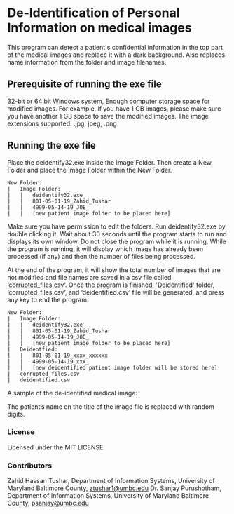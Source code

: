 # De-Identification of Personal Information on medical images

This program can detect a patient's confidential information in the top part of the medical images and replace it with a dark background. Also replaces name information from the folder and image filenames.

## Prerequisite of running the exe file
32-bit or 64 bit Windows system,
Enough computer storage space for modified images. For example, if you have 1 GB images, please make sure you have another 1 GB space to save the modified images. 
The image extensions supported: .jpg, jpeg, .png

## Running the exe file
Place the deidentify32.exe inside the Image Folder. Then create a New Folder and place the Image Folder within the New Folder.

	New Folder:
	|	Image Folder:
	|	|	deidentify32.exe
	|	|	801-05-01-19_Zahid_Tushar
	|	|	4999-05-14-19_JOE_
	|	|	[new patient image folder to be placed here]
Make sure you have permission to edit the folders.
Run deidentify32.exe by double clicking it. Wait about 30 seconds until the program starts to run and displays its own window. Do not close the program while it is running. 
While the program is running, it will display which image has already been processed (if any) and then the number of files being processed.


At the end of the program, it will show the total number of images that are not modified and file names are saved in a csv file called ‘corrupted_files.csv’.
Once the program is finished, 'Deidentified' folder, ‘corrupted_files.csv’, and ‘deidentified.csv’ file will be generated, and press any key to end the program.
 
	New Folder:
	|	Image Folder:
	|	|	deidentify32.exe
	|	|	801-05-01-19_Zahid_Tushar
	|	|	4999-05-14-19_JOE_
	|	|	[new patient image folder to be placed here]
	|	Deidentfied:
	|	|	801-05-01-19_xxxx_xxxxxx
	|	|	4999-05-14-19_xxx_
	|	|	[new deidentified patient image folder will be stored here]
	|	corrupted_files.csv
	|	deidentified.csv

A sample of the de-identified medical image: 


The patient’s name on the title of the image file is replaced with random digits. 


### License	
Licensed under the MIT LICENSE

### Contributors
Zahid Hassan Tushar, Department of Information Systems, University of Maryland Baltimore County, ztushar1@umbc.edu
Dr. Sanjay Purushotham, Department of Information Systems, University of Maryland Baltimore County, psanjay@umbc.edu
